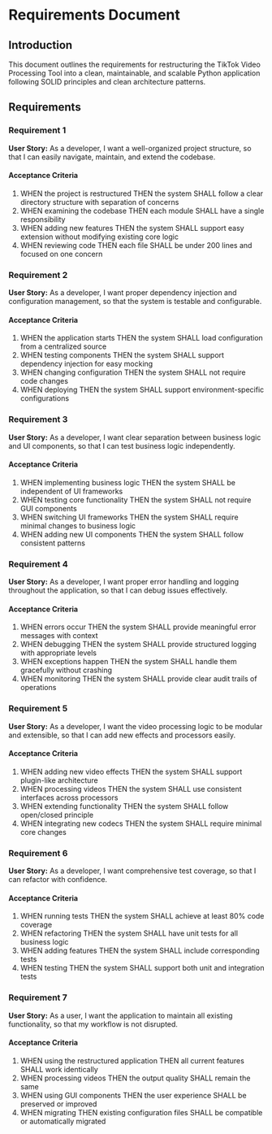# Requirements Document

## Introduction

This document outlines the requirements for restructuring the TikTok Video Processing Tool into a clean, maintainable, and scalable Python application following SOLID principles and clean architecture patterns.

## Requirements

### Requirement 1

**User Story:** As a developer, I want a well-organized project structure, so that I can easily navigate, maintain, and extend the codebase.

#### Acceptance Criteria

1. WHEN the project is restructured THEN the system SHALL follow a clear directory structure with separation of concerns
2. WHEN examining the codebase THEN each module SHALL have a single responsibility
3. WHEN adding new features THEN the system SHALL support easy extension without modifying existing core logic
4. WHEN reviewing code THEN each file SHALL be under 200 lines and focused on one concern

### Requirement 2

**User Story:** As a developer, I want proper dependency injection and configuration management, so that the system is testable and configurable.

#### Acceptance Criteria

1. WHEN the application starts THEN the system SHALL load configuration from a centralized source
2. WHEN testing components THEN the system SHALL support dependency injection for easy mocking
3. WHEN changing configuration THEN the system SHALL not require code changes
4. WHEN deploying THEN the system SHALL support environment-specific configurations

### Requirement 3

**User Story:** As a developer, I want clear separation between business logic and UI components, so that I can test business logic independently.

#### Acceptance Criteria

1. WHEN implementing business logic THEN the system SHALL be independent of UI frameworks
2. WHEN testing core functionality THEN the system SHALL not require GUI components
3. WHEN switching UI frameworks THEN the system SHALL require minimal changes to business logic
4. WHEN adding new UI components THEN the system SHALL follow consistent patterns

### Requirement 4

**User Story:** As a developer, I want proper error handling and logging throughout the application, so that I can debug issues effectively.

#### Acceptance Criteria

1. WHEN errors occur THEN the system SHALL provide meaningful error messages with context
2. WHEN debugging THEN the system SHALL provide structured logging with appropriate levels
3. WHEN exceptions happen THEN the system SHALL handle them gracefully without crashing
4. WHEN monitoring THEN the system SHALL provide clear audit trails of operations

### Requirement 5

**User Story:** As a developer, I want the video processing logic to be modular and extensible, so that I can add new effects and processors easily.

#### Acceptance Criteria

1. WHEN adding new video effects THEN the system SHALL support plugin-like architecture
2. WHEN processing videos THEN the system SHALL use consistent interfaces across processors
3. WHEN extending functionality THEN the system SHALL follow open/closed principle
4. WHEN integrating new codecs THEN the system SHALL require minimal core changes

### Requirement 6

**User Story:** As a developer, I want comprehensive test coverage, so that I can refactor with confidence.

#### Acceptance Criteria

1. WHEN running tests THEN the system SHALL achieve at least 80% code coverage
2. WHEN refactoring THEN the system SHALL have unit tests for all business logic
3. WHEN adding features THEN the system SHALL include corresponding tests
4. WHEN testing THEN the system SHALL support both unit and integration tests

### Requirement 7

**User Story:** As a user, I want the application to maintain all existing functionality, so that my workflow is not disrupted.

#### Acceptance Criteria

1. WHEN using the restructured application THEN all current features SHALL work identically
2. WHEN processing videos THEN the output quality SHALL remain the same
3. WHEN using GUI components THEN the user experience SHALL be preserved or improved
4. WHEN migrating THEN existing configuration files SHALL be compatible or automatically migrated

